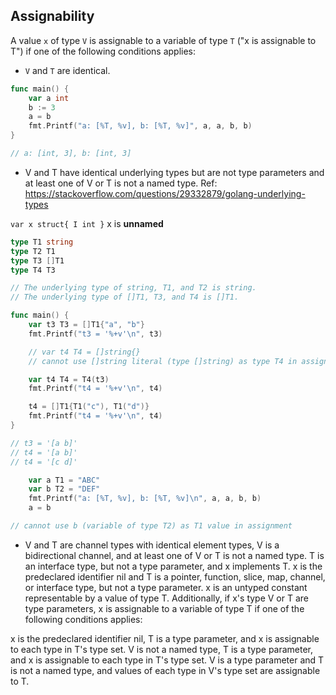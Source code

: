 ## Assignability
A value `x` of type `V` is assignable to a variable of type `T` ("x is assignable to T") if one of the following conditions applies:

* `V` and `T` are identical.

```go
func main() {
	var a int
	b := 3
	a = b
	fmt.Printf("a: [%T, %v], b: [%T, %v]", a, a, b, b)
}

// a: [int, 3], b: [int, 3]
```

* V and T have identical underlying types but are not type parameters and at least one of V or T is not a named type. Ref: https://stackoverflow.com/questions/29332879/golang-underlying-types

`var x struct{ I int }` x is **unnamed**

```go
type T1 string
type T2 T1
type T3 []T1
type T4 T3

// The underlying type of string, T1, and T2 is string.
// The underlying type of []T1, T3, and T4 is []T1.

func main() {
	var t3 T3 = []T1{"a", "b"}
	fmt.Printf("t3 = '%+v'\n", t3)

	// var t4 T4 = []string{}
	// cannot use []string literal (type []string) as type T4 in assignment

	var t4 T4 = T4(t3)
	fmt.Printf("t4 = '%+v'\n", t4)

	t4 = []T1{T1("c"), T1("d")}
	fmt.Printf("t4 = '%+v'\n", t4)
}

// t3 = '[a b]'
// t4 = '[a b]'
// t4 = '[c d]'
```

```go
	var a T1 = "ABC"
	var b T2 = "DEF"
	fmt.Printf("a: [%T, %v], b: [%T, %v]\n", a, a, b, b)
	a = b

// cannot use b (variable of type T2) as T1 value in assignment
```

* V and T are channel types with identical element types, V is a bidirectional channel, and at least one of V or T is not a named type.
T is an interface type, but not a type parameter, and x implements T.
x is the predeclared identifier nil and T is a pointer, function, slice, map, channel, or interface type, but not a type parameter.
x is an untyped constant representable by a value of type T.
Additionally, if x's type V or T are type parameters, x is assignable to a variable of type T if one of the following conditions applies:

x is the predeclared identifier nil, T is a type parameter, and x is assignable to each type in T's type set.
V is not a named type, T is a type parameter, and x is assignable to each type in T's type set.
V is a type parameter and T is not a named type, and values of each type in V's type set are assignable to T.
